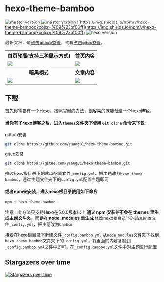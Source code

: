 # hexo-theme-bamboo

![master version](https://img.shields.io/github/package-json/v/yuang01/hexo-theme-bamboo/dev?label=dev)
![master version](https://img.shields.io/github/package-json/v/yuang01/hexo-theme-bamboo/master?label=master)
![https://img.shields.io/npm/v/hexo-theme-bamboo?color=%09%23bf00ff](https://img.shields.io/npm/v/hexo-theme-bamboo?color=%09%23bf00ff)
![hexo version](https://img.shields.io/badge/hexo-5.0+-0e83c)

最新文档，请[点击github查看](https://yuang01.github.io/2021/02/08/hexo-theme-bamboo-new/)，或者[点击gitee查看](https://yuang01.gitee.io/2021/02/08/hexo-theme-bamboo-new/)，

<table>
    <tr>
            <th>首页轮播(支持三种显示方式)</th>
            <th>首页内容</th>
    </tr>
    <tr>
        <td><img src="https://img11.360buyimg.com/ddimg/jfs/t1/186409/13/3127/2116584/609e272eE21314c58/17d1dc0bc257fefb.png" /></td>
        <td><img src="https://img14.360buyimg.com/ddimg/jfs/t1/181291/12/4004/1573843/609e272cE973c9c76/0d1d36d2e85b4231.png" /></td>
    </tr>
  <tr>
            <th>暗黑模式</th>
            <th>文章内容</th>
    </tr>
    <tr>
        <td><img src="https://img12.360buyimg.com/ddimg/jfs/t1/182808/27/4130/743199/609e2728Edd209b4b/30dc231a7446a625.png" /></td>
        <td><img src="https://img11.360buyimg.com/ddimg/jfs/t1/180598/31/4047/606158/609e2929E85cd5694/4f91990995bc1931.png" /></td>
    </tr>
</table>

<!-- more -->
## 下载
首先你需要有一个[Hexo](https://hexo.io/zh-cn/)，按照官网的方法，很容易的就能创建一个hexo博客。
#### 当你有了hexo博客之后，进入`themes`文件夹下使用 `Git clone` 命令来下载:
github安装
``` bash
git clone https://github.com/yuang01/hexo-theme-bamboo.git
```
gitee安装
```bash
git clone https://gitee.com/yuang01/hexo-theme-bamboo.git
```
修改hexo根目录下的站点配置文件`_config.yml`，把主题改为`hexo-theme-bamboo`，通过主题文件夹下的`config.yml`配置主题即可

#### 或者npm来安装，进入hexo根目录使用如下命令
```bash
npm i hexo-theme-bamboo
```
注意：此方法只支持Hexo在5.0.0版本以上
**通过 npm 安装并不会在 themes 里生成主题文件夹，而是在 node_modules 里生成**
修改hexo根目录下的站点配置文件`_config.yml`，把主题改为`bamboo`

接着在hexo根目录下新建文件`_config.bamboo.yml`,从`node_modules`文件夹下找到`hexo-theme-bamboo`文件夹下的`_config.yml`，将里面的内容复制到`_config.bamboo.yml`文件中即可，在`_config.bamboo.yml`文件中对主题进行配置

## Stargazers over time

[![Stargazers over time](https://starchart.cc/yuang01/hexo-theme-bamboo.svg)](https://starchart.cc/yuang01/hexo-theme-bamboo)

